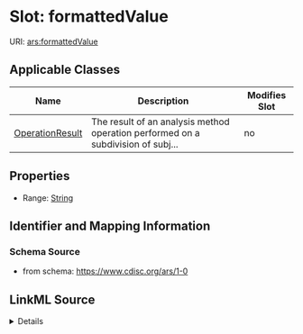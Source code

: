 # Slot: formattedValue

URI: [ars:formattedValue](https://www.cdisc.org/ars/1-0formattedValue)



<!-- no inheritance hierarchy -->




## Applicable Classes

| Name | Description | Modifies Slot |
| --- | --- | --- |
[OperationResult](OperationResult.md) | The result of an analysis method operation performed on a subdivision of subj... |  no  |







## Properties

* Range: [String](String.md)





## Identifier and Mapping Information







### Schema Source


* from schema: https://www.cdisc.org/ars/1-0




## LinkML Source

<details>
```yaml
name: formattedValue
from_schema: https://www.cdisc.org/ars/1-0
rank: 1000
alias: formattedValue
domain_of:
- OperationResult
range: string

```
</details>